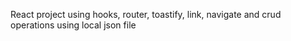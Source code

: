 React project using hooks, router, toastify, link, navigate and crud operations using local json file
